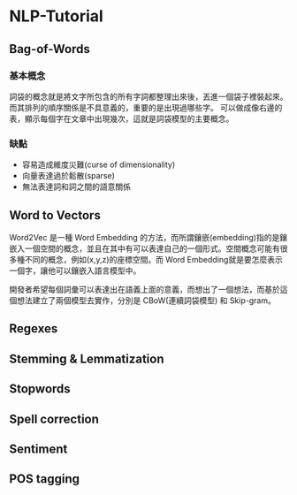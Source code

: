 # NLP-Tutorial
## Bag-of-Words
### 基本概念
詞袋的概念就是將文字所包含的所有字詞都整理出來後，丟進一個袋子裡裝起來。而其排列的順序關係是不具意義的，重要的是出現過哪些字。
可以做成像右邊的表，顯示每個字在文章中出現幾次，這就是詞袋模型的主要概念。
### 缺點
* 容易造成維度災難(curse of dimensionality)
* 向量表達過於鬆散(sparse)
* 無法表達詞和詞之間的語意關係

## Word to Vectors
Word2Vec 是一種 Word Embedding 的方法，而所謂鑲嵌(embedding)指的是鑲嵌入一個空間的概念，並且在其中有可以表達自己的一個形式。空間概念可能有很多種不同的概念，例如(x,y,z)的座標空間。而 Word Embedding就是要怎麼表示一個字，讓他可以鑲嵌入語言模型中。

開發者希望每個詞彙可以表達出在語義上面的意義，而想出了一個想法，而基於這個想法建立了兩個模型去實作，分別是 CBoW(連續詞袋模型) 和 Skip-gram。
## Regexes
## Stemming & Lemmatization
## Stopwords
## Spell correction
## Sentiment
## POS tagging
